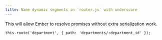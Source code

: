 ```yaml
---
title: Name dynamic segments in `router.js` with underscore
---
```


This will allow Ember to resolve promises without extra serialization work.

    this.route('department', { path: 'departments/:department_id' });

